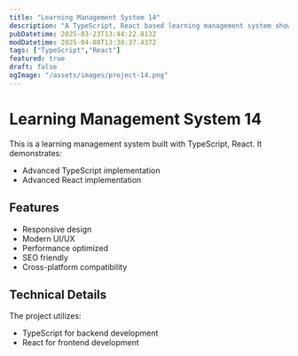 ```yaml
---
title: "Learning Management System 14"
description: "A TypeScript, React based learning management system showcasing modern web development practices"
pubDatetime: 2025-03-23T13:44:22.813Z
modDatetime: 2025-04-08T13:30:37.437Z
tags: ["TypeScript","React"]
featured: true
draft: false
ogImage: "/assets/images/project-14.png"
---
```


# Learning Management System 14

This is a learning management system built with TypeScript, React. It demonstrates:

- Advanced TypeScript implementation
- Advanced React implementation

## Features

- Responsive design
- Modern UI/UX
- Performance optimized
- SEO friendly
- Cross-platform compatibility

## Technical Details

The project utilizes:

- TypeScript for backend development
- React for frontend development
